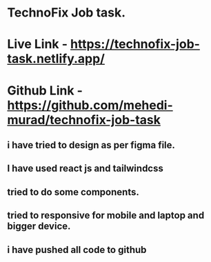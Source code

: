 # TechnoFix Job task.
# Live Link - https://technofix-job-task.netlify.app/
# Github Link - https://github.com/mehedi-murad/technofix-job-task

## i have tried to design as per figma file.
## I have used react js and tailwindcss
## tried to do some components.
## tried to responsive for mobile and laptop and bigger device.
## i have pushed all code to github

